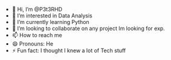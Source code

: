 - 👋 Hi, I’m @P3t3RHD
- 👀 I’m interested in Data Analysis
- 🌱 I’m currently learning Python
- 💞️ I’m looking to collaborate on any project Im looking for exp.
- 📫 How to reach me 
- 😄 Pronouns: He
- ⚡ Fun fact: I thought I knew a lot of Tech stuff

<!---
P3t3RHD/P3t3RHD is a ✨ special ✨ repository because its `README.md` (this file) appears on your GitHub profile.
You can click the Preview link to take a look at your changes.
--->
